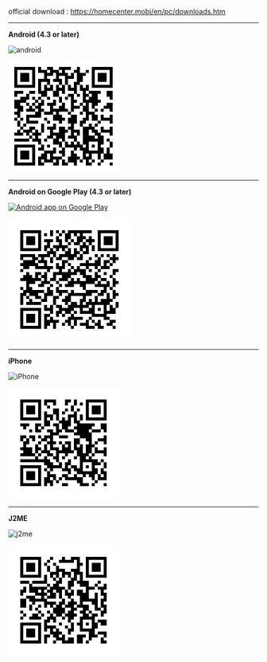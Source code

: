 official download : https://homecenter.mobi/en/pc/downloads.htm

***

**Android (4.3 or later)**

![android](http://homecenter.mobi/images/android.png)

![android](https://github.com/javalovercn/client/raw/master/qr_imgs/qrapk.png)

***

**Android on Google Play (4.3 or later)**

[![Android app on Google Play](https://developer.android.com/images/brand/en_app_rgb_wo_60.png)](https://play.google.com/store/apps/details?id=com.homecenter.mobi)

![android](https://github.com/javalovercn/client/raw/master/qr_imgs/qrapk_on_goog.png)

***

**iPhone**

![iPhone](http://homecenter.mobi/images/apple.png)

![iphone](https://github.com/javalovercn/client/raw/master/qr_imgs/qrios.png)

***

**J2ME**

![j2me](http://homecenter.mobi/images/java.png)

![j2me](https://github.com/javalovercn/client/raw/master/qr_imgs/qrcode.png)
